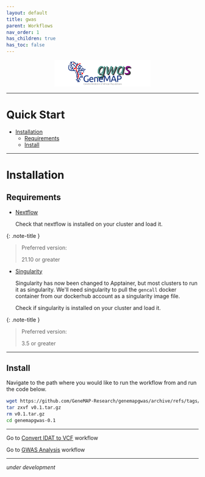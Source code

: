 ```yaml
---
layout: default
title: gwas
parent: Workflows
nav_order: 1
has_children: true
has_toc: false
---
```


<p align="center"><img src="../../assets/img/genemap-gwas.svg" height="50%" width="50%"></p>

---

# Quick Start
- [Installation](#install)
  - [Requirements](#requirements)
  - [Install](#procedure)

---

# Installation <a name="install"></a>

## Requirements <a name="requirements"></a>
- [Nextflow](https://www.nextflow.io/docs/latest/getstarted.html#installation)
  
  Check that nextflow is installed on your cluster and load it.

{: .note-title }
> Preferred version:
>
> 21.10 or greater


- [Singularity](https://apptainer.org/docs/user/latest/quick_start.html#quick-installation)
  
  Singularity has now been changed to Apptainer, but most clusters to run it as singularity.
  We'll need singularity to pull the `gencall` docker container from our dockerhub account as
  a singularity image file.

  Check if singularity is installed on your cluster and load it.

{: .note-title }
> Preferred version:
>
> 3.5 or greater

---


## Install <a name="procedure"></a>
Navigate to the path where you would like to run the workflow from and run the code below.

```sh
wget https://github.com/GeneMAP-Research/genemapgwas/archive/refs/tags/v0.1.tar.gz
tar zxvf v0.1.tar.gz
rm v0.1.tar.gz
cd genemapgwas-0.1
```

---

Go to [Convert IDAT to VCF](idat-to-vcf.md) workflow

Go to [GWAS Analysis](analysis.md) workflow

---

_under development_